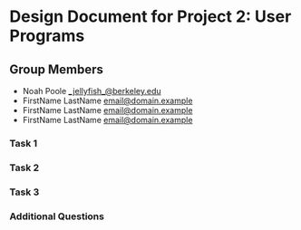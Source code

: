 Design Document for Project 2: User Programs
============================================

## Group Members

* Noah Poole <_jellyfish_@berkeley.edu>
* FirstName LastName <email@domain.example>
* FirstName LastName <email@domain.example>
* FirstName LastName <email@domain.example>

### Task 1

### Task 2

### Task 3

### Additional Questions
